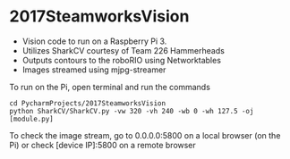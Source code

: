 # 2017SteamworksVision

* Vision code to run on a Raspberry Pi 3.
* Utilizes SharkCV courtesy of Team 226 Hammerheads
* Outputs contours to the roboRIO using Networktables
* Images streamed using mjpg-streamer

To run on the Pi, open terminal and run the commands
```
cd PycharmProjects/2017SteamworksVision
python SharkCV/SharkCV.py -vw 320 -vh 240 -wb 0 -wh 127.5 -oj [module.py]
```

To check the image stream, go to 0.0.0.0:5800 on a local browser (on the Pi) or check [device IP]:5800 on a remote browser
